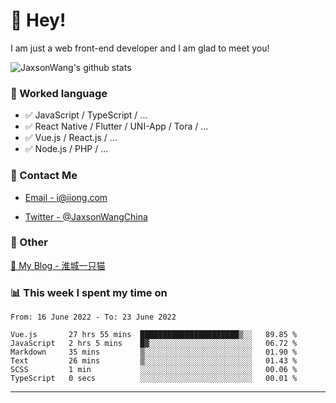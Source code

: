 # 👋 Hey!

I am just a web front-end developer and I am glad to meet you!

![JaxsonWang's github stats](https://github-readme-stats.vercel.app/api?username=JaxsonWang&&show_icons=true&&title_color=1abc9c&&icon_color=1abc9c)


### 📝 Worked language

- ✅ JavaScript / TypeScript / ...
- ✅ React Native / Flutter / UNI-App / Tora / ...
- ✅ Vue.js / React.js / ...
- ✅ Node.js / PHP / ...

### 📮 Contact Me

- [Email - i@iiong.com](mailto:i@iiong.com)

- [Twitter - @JaxsonWangChina](https://twitter.com/JaxsonWangChina)

### 🤪 Other

[📌 My Blog - 淮城一只猫](https://iiong.com)

### 📊 This week I spent my time on

<!--START_SECTION:waka-->

```text
From: 16 June 2022 - To: 23 June 2022

Vue.js       27 hrs 55 mins  ██████████████████████▒░░   89.85 %
JavaScript   2 hrs 5 mins    █▓░░░░░░░░░░░░░░░░░░░░░░░   06.72 %
Markdown     35 mins         ▒░░░░░░░░░░░░░░░░░░░░░░░░   01.90 %
Text         26 mins         ▒░░░░░░░░░░░░░░░░░░░░░░░░   01.43 %
SCSS         1 min           ░░░░░░░░░░░░░░░░░░░░░░░░░   00.06 %
TypeScript   0 secs          ░░░░░░░░░░░░░░░░░░░░░░░░░   00.01 %
```

<!--END_SECTION:waka-->

---
